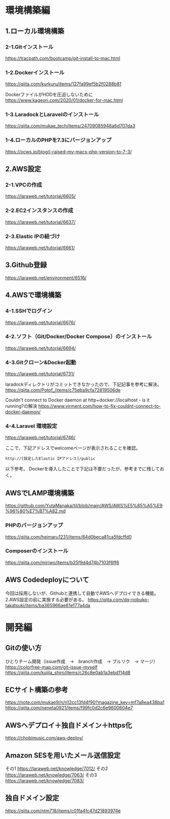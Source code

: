 # 環境構築編

## 1.ローカル環境構築
### 2-1.Gitインストール
https://tracpath.com/bootcamp/git-install-to-mac.html

### 1-2.Dockerインストール
https://qiita.com/kurkuru/items/127fa99ef5b2f0288b81

DockerファイルがHDDを圧迫しないために
https://www.kageori.com/2020/01/docker-for-mac.html

### 1-3.LaradockとLaravelのインストール
https://qiita.com/mukae_tech/items/24709085948a6d707da3

### 1-4.ローカルのPHPを7.3にバージョンアップ
https://ocws.jp/blog/i-raised-my-macs-php-version-to-7-3/

## 2.AWS設定

### 2-1.VPCの作成
https://laraweb.net/tutorial/6605/

### 2-2.EC2インスタンスの作成
https://laraweb.net/tutorial/6637/

### 2-3.Elastic IPの紐づけ
https://laraweb.net/tutorial/6661/

## 3.Github登録
https://laraweb.net/environment/6516/

## 4.AWSで環境構築

### 4-1.SSHでログイン
https://laraweb.net/tutorial/6676/

### 4-2.ソフト（Git/Docker/Docker Compose）のインストール
https://laraweb.net/tutorial/6694/

### 4-3.Gitクローン&Docker起動
https://laraweb.net/tutorial/6731/

laradockディレクトリがコミットできなかったので、下記記事を参考に解決。
https://qiita.com/Potof_/items/c75eba9cfa72819506de

Couldn't connect to Docker daemon at http+docker://localhost - is it running?の解決
https://www.virment.com/how-to-fix-couldnt-connect-to-docker-daemon/

### 4-4.Laravel 環境設定
https://laraweb.net/tutorial/6746/

ここで、下記アドレスでwelcomeページが表示されることを確認。
```
http://[設定したElastic IPアドレス]/public
```

以下参考。
Dockerを導入したことで下記は不要だったが、参考までに残しておく。

## AWSでLAMP環境構築
https://github.com/YutaManaka/til/blob/main/AWS/AWS%E5%85%A5%E9%96%80%E7%B7%A82.md

### PHPのバージョンアップ
https://qiita.com/heimaru1231/items/84d0beca81ca5fdcffd0

### Composerのインストール
https://qiita.com/miriwo/items/b25f9d4d74b7103f6ff6

## AWS Codedeployについて
今回は採用しないが、Githubと連携して自動でAWSへデプロイできる機能。2.AWS設定の前に実施する必要がある。
https://qiita.com/dq-nobuko-takatsuki/items/ba365966ae61e177a4da


# 開発編

## Gitの使い方
ひとりチーム開発（issue作成　→　branch作成　→ プルリク　→ マージ）
https://colorfree-map.com/git-issue-myself
https://qiita.com/kujila_shiro/items/c26c8e0ab1a3ebd114d8


## ECサイト構築の参考
https://note.com/mukae9/n/n12cc13fd4f90?magazine_key=mf7a8ea438ba1
https://qiita.com/neneta0921/items/f99fc0d2c6e9600604e7

## AWSへデプロイ＋独自ドメイン＋https化
https://chobimusic.com/aws-deploy/

## Amazon SESを用いたメール送信設定
その1
https://laraweb.net/knowledge/7012/
その2
https://laraweb.net/knowledge/7063/
その3
https://laraweb.net/knowledge/7083/

## 独自ドメイン設定
https://qiita.com/ntm718/items/c01fa4fc47d21893974e

